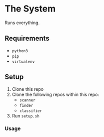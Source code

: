 # The System

Runs everything.

## Requirements

* `python3`
* `pip`
* `virtualenv`

## Setup

1. Clone this repo
2. Clone the following repos within this repo:
	* `scanner`
	* `finder`
	* `classifier`
3. Run `setup.sh`

### Usage